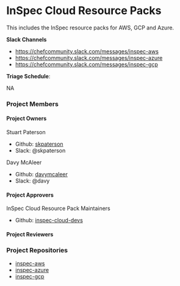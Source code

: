 # InSpec Cloud Resource Packs

This includes the InSpec resource packs for AWS, GCP and Azure.

**Slack Channels**

- https://chefcommunity.slack.com/messages/inspec-aws
- https://chefcommunity.slack.com/messages/inspec-azure
- https://chefcommunity.slack.com/messages/inspec-gcp


**Triage Schedule**:

NA

### Project Members

#### Project Owners

Stuart Paterson
  - Github: [skpaterson](https://github.com/skpaterson)
  - Slack: @skpaterson

Davy McAleer
  - Github: [davymcaleer](https://github.com/davymcaleer)
  - Slack: @davy

#### Project Approvers

InSpec Cloud Resource Pack Maintainers
  - Github: [inspec-cloud-devs](https://github.com/orgs/inspec/teams/inspec-cloud-devs)

#### Project Reviewers

### Project Repositories

- [inspec-aws](https://github.com/inspec/inspec-aws)
- [inspec-azure](https://github.com/inspec/inspec-azure)
- [inspec-gcp](https://github.com/inspec/inspec-gcp)